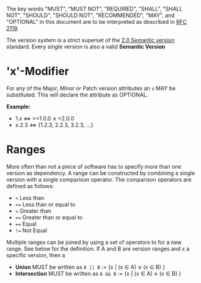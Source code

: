 The key words "MUST", "MUST NOT", "REQUIRED", "SHALL", "SHALL NOT", "SHOULD", "SHOULD NOT", "RECOMMENDED", "MAY", and "OPTIONAL" in this document are to be interpreted as described in [RFC 2119](http://tools.ietf.org/html/rfc2119).

The version system is a strict superset of the [2.0 Semantic version](http://semver.org/) standard. Every *single* version is also a valid **Semantic Version**

# 'x'-Modifier
For any of the Major, Minor or Patch version attributes an `x` MAY be substituted. This will declare the attribute as OPTIONAL.

**Example:**
* 1.x ⇔ >=1.0.0 ∧ <2.0.0
* x.2.3 ⇔ {1.2.3, 2.2.3, 3.2.3, ...}


# Ranges
More often than not a piece of software has to specify more than one version as dependency. A range can be constructed by combining a single version with a single comparison operator. The comparison operators are defined as follows:
* `<` Less than
* `<=` Less than or equal to
* `>` Greater than
* `>=` Greater than or equal to
* `==` Equal
* `!=` Not Equal

Multiple ranges can be joined by using a set of operators to for a new range. See below for the definition.
If A and B are version ranges and x a specific version, then a
* **Union** MUST be written as `A || B` := {x | (x ∈ A) ∨ (x ∈ B) }
* **Intersection** MUST be written as `A && B` := {x | (x ∈ A) ∧ (x ∈ B) }
